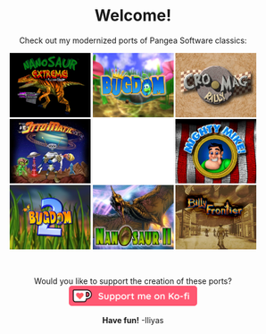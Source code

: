<div align="center">

<h1>Welcome!</h1>

Check out my modernized ports of Pangea Software classics:

<a href="https://github.com/jorio/Nanosaur"   ><img width="145" src="nano.webp" alt="Nanosaur"></a>
<a href="https://github.com/jorio/Bugdom"     ><img width="145" src="bug.webp" alt="Bugdom"></a>
<a href="https://github.com/jorio/CroMagRally"><img width="145" src="cmr.webp" alt="Cro-Mag Rally"></a>
<br/>
<a href="https://github.com/jorio/OttoMatic"  ><img width="145" src="otto.webp" alt="Otto Matic"></a>
<img width="145" src="placeholder.webp"></a>
<a href="https://github.com/jorio/MightyMike" ><img width="145" src="mike.webp" alt="Mighty Mike"></a>
<br/>
<a href="https://github.com/jorio/Bugdom2"  ><img width="145" src="bug2.webp" alt="Bugdom 2"></a>
<a href="https://github.com/jorio/Nanosaur2"  ><img width="145" src="nano2.webp" alt="Nanosaur II: Hatchling"></a>
<a href="https://github.com/jorio/BillyFrontier"><img width="145" src="billy.webp" alt="Billy Frontier"></a>


<br/>

Would you like to support the creation of these ports?<br/>
<a href="https://ko-fi.com/D1D6D94R6" target="_blank"><img src="kofi_button_red.png" alt="Buy Me a Coffee at ko-fi.com" height="36"></a>

**Have fun!** -Iliyas


</div>
